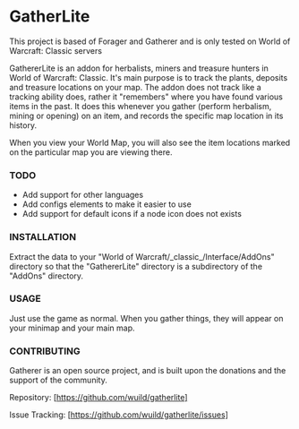 # GatherLite
This project is based of Forager and Gatherer and is only tested on World of Warcraft: Classic servers

GathererLite is an addon for herbalists, miners and treasure hunters in World of Warcraft: Classic. It's main purpose is to track the plants, deposits and treasure locations on your map.
The addon does not track like a tracking ability does, rather it "remembers" where you have found various items in the past. It does this whenever you gather (perform herbalism, mining or opening) on an item, and records the specific map location in its history.

When you view your World Map, you will also see the item locations marked on the particular map you are viewing there.

### TODO
* Add support for other languages
* Add configs elements to make it easier to use
* Add support for default icons if a node icon does not exists

### INSTALLATION
Extract the data to your "World of Warcraft/\_classic\_/Interface/AddOns" directory so that the "GathererLite" directory is a subdirectory of the "AddOns" directory.

### USAGE
Just use the game as normal.
When you gather things, they will appear on your minimap and your main map.

### CONTRIBUTING
Gatherer is an open source project, and is built upon the donations and the support of the community. 

Repository: [https://github.com/wuild/gatherlite]

Issue Tracking: [https://github.com/wuild/gatherlite/issues]